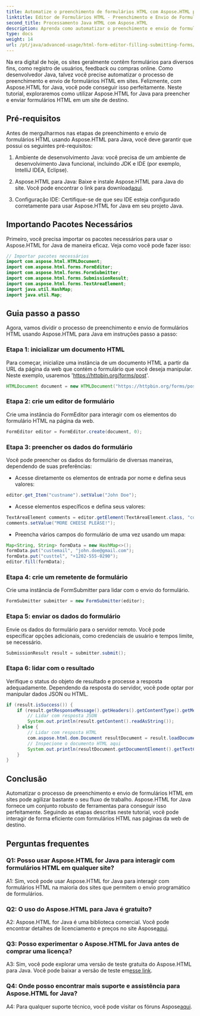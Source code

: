 ```yaml
---
title: Automatize o preenchimento de formulários HTML com Aspose.HTML para Java
linktitle: Editor de Formulários HTML - Preenchimento e Envio de Formulários
second_title: Processamento Java HTML com Aspose.HTML
description: Aprenda como automatizar o preenchimento e envio de formulários HTML com Aspose.HTML para Java. Simplifique a interação na web com este tutorial.
type: docs
weight: 14
url: /pt/java/advanced-usage/html-form-editor-filling-submitting-forms/
---
```

Na era digital de hoje, os sites geralmente contêm formulários para diversos fins, como registro de usuários, feedback ou compras online. Como desenvolvedor Java, talvez você precise automatizar o processo de preenchimento e envio de formulários HTML em sites. Felizmente, com Aspose.HTML for Java, você pode conseguir isso perfeitamente. Neste tutorial, exploraremos como utilizar Aspose.HTML for Java para preencher e enviar formulários HTML em um site de destino.

## Pré-requisitos

Antes de mergulharmos nas etapas de preenchimento e envio de formulários HTML usando Aspose.HTML para Java, você deve garantir que possui os seguintes pré-requisitos:

1. Ambiente de desenvolvimento Java: você precisa de um ambiente de desenvolvimento Java funcional, incluindo JDK e IDE (por exemplo, IntelliJ IDEA, Eclipse).

2.  Aspose.HTML para Java: Baixe e instale Aspose.HTML para Java do site. Você pode encontrar o link para download[aqui](https://releases.aspose.com/html/java/).

3. Configuração IDE: Certifique-se de que seu IDE esteja configurado corretamente para usar Aspose.HTML for Java em seu projeto Java.

## Importando Pacotes Necessários

Primeiro, você precisa importar os pacotes necessários para usar o Aspose.HTML for Java de maneira eficaz. Veja como você pode fazer isso:

```java
// Importar pacotes necessários
import com.aspose.html.HTMLDocument;
import com.aspose.html.forms.FormEditor;
import com.aspose.html.forms.FormSubmitter;
import com.aspose.html.forms.SubmissionResult;
import com.aspose.html.forms.TextAreaElement;
import java.util.HashMap;
import java.util.Map;
```

## Guia passo a passo

Agora, vamos dividir o processo de preenchimento e envio de formulários HTML usando Aspose.HTML para Java em instruções passo a passo:

### Etapa 1: inicializar um documento HTML

Para começar, inicialize uma instância de um documento HTML a partir da URL da página da web que contém o formulário que você deseja manipular. Neste exemplo, usaremos 'https://httpbin.org/forms/post'.

```java
HTMLDocument document = new HTMLDocument("https://httpbin.org/forms/post");
```

### Etapa 2: crie um editor de formulário

Crie uma instância do FormEditor para interagir com os elementos do formulário HTML na página da web.

```java
FormEditor editor = FormEditor.create(document, 0);
```

### Etapa 3: preencher os dados do formulário

Você pode preencher os dados do formulário de diversas maneiras, dependendo de suas preferências:

- Acesse diretamente os elementos de entrada por nome e defina seus valores:

```java
editor.get_Item("custname").setValue("John Doe");
```

- Acesse elementos específicos e defina seus valores:

```java
TextAreaElement comments = editor.getElement(TextAreaElement.class, "comments");
comments.setValue("MORE CHEESE PLEASE!");
```

- Preencha vários campos do formulário de uma vez usando um mapa:

```java
Map<String, String> formData = new HashMap<>();
formData.put("custemail", "john.doe@gmail.com");
formData.put("custtel", "+1202-555-0290");
editor.fill(formData);
```

### Etapa 4: crie um remetente de formulário

Crie uma instância de FormSubmitter para lidar com o envio do formulário.

```java
FormSubmitter submitter = new FormSubmitter(editor);
```

### Etapa 5: enviar os dados do formulário

Envie os dados do formulário para o servidor remoto. Você pode especificar opções adicionais, como credenciais de usuário e tempos limite, se necessário.

```java
SubmissionResult result = submitter.submit();
```

### Etapa 6: lidar com o resultado

Verifique o status do objeto de resultado e processe a resposta adequadamente. Dependendo da resposta do servidor, você pode optar por manipular dados JSON ou HTML.

```java
if (result.isSuccess()) {
    if (result.getResponseMessage().getHeaders().getContentType().getMediaType().equals("application/json")) {
        // Lidar com resposta JSON
        System.out.println(result.getContent().readAsString());
    } else {
        // Lidar com resposta HTML
        com.aspose.html.dom.Document resultDocument = result.loadDocument();
        // Inspecione o documento HTML aqui
        System.out.println(resultDocument.getDocumentElement().getTextContent());
    }
}
```

## Conclusão

Automatizar o processo de preenchimento e envio de formulários HTML em sites pode agilizar bastante o seu fluxo de trabalho. Aspose.HTML for Java fornece um conjunto robusto de ferramentas para conseguir isso perfeitamente. Seguindo as etapas descritas neste tutorial, você pode interagir de forma eficiente com formulários HTML nas páginas da web de destino.

## Perguntas frequentes

### Q1: Posso usar Aspose.HTML for Java para interagir com formulários HTML em qualquer site?

A1: Sim, você pode usar Aspose.HTML for Java para interagir com formulários HTML na maioria dos sites que permitem o envio programático de formulários.

### Q2: O uso do Aspose.HTML para Java é gratuito?

 A2: Aspose.HTML for Java é uma biblioteca comercial. Você pode encontrar detalhes de licenciamento e preços no site Aspose[aqui](https://purchase.aspose.com/buy).

### Q3: Posso experimentar o Aspose.HTML for Java antes de comprar uma licença?

 A3: Sim, você pode explorar uma versão de teste gratuita do Aspose.HTML para Java. Você pode baixar a versão de teste em[esse link](https://releases.aspose.com/).

### Q4: Onde posso encontrar mais suporte e assistência para Aspose.HTML for Java?

 A4: Para qualquer suporte técnico, você pode visitar os fóruns Aspose[aqui](https://forum.aspose.com/).